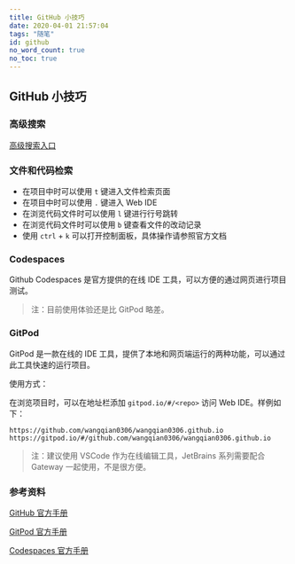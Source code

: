 ```yaml
---
title: GitHub 小技巧
date: 2020-04-01 21:57:04
tags: "随笔"
id: github
no_word_count: true
no_toc: true
---
```


## GitHub 小技巧

### 高级搜索

[高级搜索入口](https://github.com/search/advanced)

### 文件和代码检索

- 在项目中时可以使用 `t` 键进入文件检索页面
- 在项目中时可以使用 `.` 键进入 Web IDE
- 在浏览代码文件时可以使用 `l` 键进行行号跳转
- 在浏览代码文件时可以使用 `b` 键查看文件的改动记录
- 使用 `ctrl` + `k` 可以打开控制面板，具体操作请参照官方文档

### Codespaces

Github Codespaces 是官方提供的在线 IDE 工具，可以方便的通过网页进行项目测试。

> 注：目前使用体验还是比 GitPod 略差。

### GitPod 

GitPod 是一款在线的 IDE 工具，提供了本地和网页端运行的两种功能，可以通过此工具快速的运行项目。

使用方式：

在浏览项目时，可以在地址栏添加 `gitpod.io/#/<repo>` 访问 Web IDE。样例如下：

```text
https://github.com/wangqian0306/wangqian0306.github.io
https://gitpod.io/#/github.com/wangqian0306/wangqian0306.github.io
```

> 注：建议使用 VSCode 作为在线编辑工具，JetBrains 系列需要配合 Gateway 一起使用，不是很方便。

### 参考资料

[GitHub 官方手册](https://docs.github.com/cn)

[GitPod 官方手册](https://www.gitpod.io/docs)

[Codespaces 官方手册](https://docs.github.com/en/codespaces)
